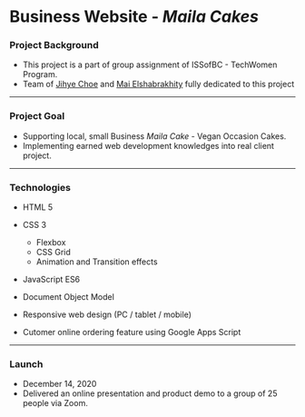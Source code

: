 # Business Website - _Maila Cakes_

### Project Background

- This project is a part of group assignment of ISSofBC - TechWomen Program.
- Team of [Jihye Choe](https://github.com/Jihye-uxui) and [Mai Elshabrakhity](https://github.com/mai-33) fully dedicated to this project

---

### Project Goal

- Supporting local, small Business _Maila Cake_ - Vegan Occasion Cakes.
- Implementing earned web development knowledges into real client project.

---

### Technologies

- HTML 5
- CSS 3
  - Flexbox
  - CSS Grid
  - Animation and Transition effects
- JavaScript ES6
- Document Object Model

- Responsive web design (PC / tablet / mobile)
- Cutomer online ordering feature using Google Apps Script

---

### Launch

- December 14, 2020
- Delivered an online presentation and product demo to a group of 25 people via Zoom.
